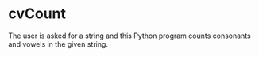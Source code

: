 # cvCount
The user is asked for a string and this Python program counts consonants and vowels in the given string.
